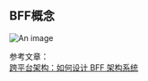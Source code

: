 ## BFF概念

![An image](~@/tools/BFF.png)

参考文章：<br />
<a href="https://www.jianshu.com/p/bfc652baccf7" target="_blank">跨平台架构：如何设计 BFF 架构系统</a><br />